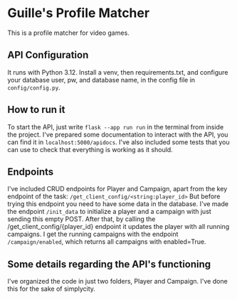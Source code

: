 # Guille's Profile Matcher

This is a profile matcher for video games. 

## API Configuration
It runs with Python 3.12. Install a venv, then requirements.txt, and configure your database user, pw, and database name, in the config file in `config/config.py`.

## How to run it
To start the API, just write `flask --app run run` in the terminal from inside the project. 
I've prepared some documentation to interact with the API, you can find it in `localhost:5000/apidocs`.
I've also included some tests that you can use to check that everything is working as it should.

## Endpoints
I've included CRUD endpoints for Player and Campaign, apart from the key endpoint of the task: `/get_client_config/<string:player_id>`
But before trying this endpoint you need to have some data in the database. I've made the endpoint `/init_data` to initialize a player and a campaign with just sending this empty POST.
After that, by calling the /get_client_config/{player_id} endpoint it updates the player with all running campaigns. 
I get the running campaigns with the endpoint `/campaign/enabled`, which returns all campaigns with enabled=True.


## Some details regarding the API's functioning

I've organized the code in just two folders, Player and Campaign. I've done this for the sake of simplycity.
  
